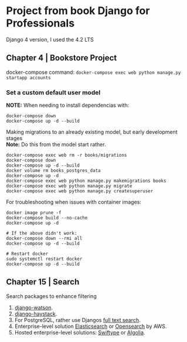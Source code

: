 # Project from book Django for Professionals
Django 4 version, I used the 4.2 LTS

## Chapter 4 | Bookstore Project
docker-compose command: `docker-compose exec web python manage.py startapp accounts`

### Set a custom default user model

**NOTE:** When needing to install dependencias with:  
```aiignore
docker-compose down
docker-compose up -d --build
```

Making migrations to an already existing model, but early development stages  
**Note:** Do this from the model start rather.
```aiignore
docker-compose exec web rm -r books/migrations
docker-compose down
docker-compose up -d --build
docker volume rm books_postgres_data
docker-compose up -d
docker-compose exec web python manage.py makemigrations books
docker-compose exec web python manage.py migrate
docker-compose exec web python manage.py createsuperuser
```

For troubleshooting when issues with container images:  
```aiignore
docker image prune -f
docker-compose build --no-cache
docker-compose up -d

# If the above didn't work:
docker-compose down --rmi all
docker-compose up -d --build

# Restart docker
sudo systemctl restart docker
docker-compose up -d --build

```

## Chapter 15 | Search
Search packages to enhance filtering
1. [django-watson](https://github.com/etianen/django-watson).
2. [django-haystack](https://github.com/django-haystack/django-haystack).
3. For PostgreSQL, rather use Djangos [full text search](https://docs.djangoproject.com/en/4.0/ref/contrib/postgres/search/).
4. Enterprise-level solution [Elasticsearch](https://www.elastic.co/) or [Opensearch](https://aws.amazon.com/opensearch-service/) by AWS.
5. Hosted enterprise-level solutions: [Swiftype](https://swiftype.com/) or [Algolia](https://www.algolia.com/).
